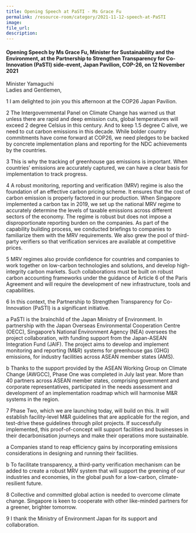 ```yaml
---  
title: Opening Speech at PaSTI - Ms Grace Fu  
permalink: /resource-room/category/2021-11-12-speech-at-PaSTI
image:  
file_url:  
description:  
---  
```


#### Opening Speech by Ms Grace Fu, Minister for Sustainability and the Environment, at the Partnership to Strengthen Transparency for Co-Innovation (PaSTI) side-event, Japan Pavilion, COP-26, on 12 November 2021

Minister Yamaguchi   
Ladies and Gentlemen,  

1 I am delighted to join you this afternoon at the COP26 Japan Pavilion.  

2 The Intergovernmental Panel on Climate Change has warned us that unless there are rapid and deep emission cuts, global temperatures will exceed 2 degree Celsius in this century. And to keep 1.5 degree C alive, we need to cut carbon emissions in this decade. While bolder country commitments have come forward at COP26, we need pledges to be backed by concrete implementation plans and reporting for the NDC achievements by the countries.   

3 This is why the tracking of greenhouse gas emissions is important. When countries’ emissions are accurately captured, we can have a clear basis for implementation to track progress.  

4 A robust monitoring, reporting and verification (MRV) regime is also the foundation of an effective carbon pricing scheme. It ensures that the cost of carbon emission is properly factored in our production. When Singapore implemented a carbon tax in 2019, we set up the national MRV regime to accurately determine the levels of taxable emissions across different sectors of the economy. The regime is robust but does not impose a disproportionate reporting burden on the companies. As part of the capability building process, we conducted briefings to companies to familiarize them with the MRV requirements. We also grew the pool of third-party verifiers so that verification services are available at competitive prices.   

5 MRV regimes also provide confidence for countries and companies to work together on low-carbon technologies and solutions, and develop high-integrity carbon markets. Such collaborations must be built on robust carbon accounting frameworks under the guidance of Article 6 of the Paris Agreement and will require the development of new infrastructure, tools and capabilities.   

6 In this context, the Partnership to Strengthen Transparency for Co-Innovation (PaSTI) is a significant initiative.   

a PaSTI is the brainchild of the Japan Ministry of Environment. In partnership with the Japan Overseas Environmental Cooperation Centre (OECC), Singapore’s National Environment Agency (NEA) oversees the project collaboration, with funding support from the Japan-ASEAN Integration Fund (JAIF). The project aims to develop and implement monitoring and reporting (M&R) systems for greenhouse gas (GHG) emissions, for industry facilities across ASEAN member states (AMS).  

b Thanks to the support provided by the ASEAN Working Group on Climate Change (AWGCC), Phase One was completed in July last year. More than 40 partners across ASEAN member states, comprising government and corporate representatives, participated in the needs assessment and development of an implementation roadmap which will harmonise M&R systems in the region.   

7 Phase Two, which we are launching today, will build on this. It will establish facility-level M&R guidelines that are applicable for the region, and test-drive these guidelines through pilot projects. If successfully implemented, this proof-of-concept will support facilities and businesses in their decarbonisation journeys and make their operations more sustainable.   

a Companies stand to reap efficiency gains by incorporating emissions considerations in designing and running their facilities.  

b To facilitate transparency, a third-party verification mechanism can be added to create a robust MRV system that will support the greening of our industries and economies, in the global push for a low-carbon, climate-resilient future.  

8 Collective and committed global action is needed to overcome climate change. Singapore is keen to cooperate with other like-minded partners for a greener, brighter tomorrow.  

9 I thank the Ministry of Environment Japan for its support and collaboration.  

